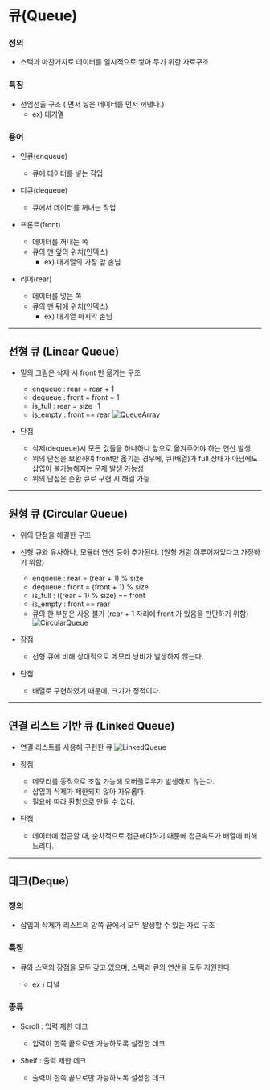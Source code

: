 # 큐(Queue)

### 정의

- 스택과 마찬가지로 데이터를 일시적으로 쌓아 두기 위한 자료구조

### 특징

- 선입선출 구조 ( 먼저 넣은 데이터를 먼저 꺼낸다.)
  - ex) 대기열

### 용어

- 인큐(enqueue) 
  - 큐에 데이터를 넣는 작업
 
- 디큐(dequeue)
  - 큐에서 데이터를 꺼내는 작업

- 프론트(front) 
  - 데이터를 꺼내는 쪽
  - 큐의 맨 앞의 위치(인덱스)
    - ex) 대기열의 가장 앞 손님
 
- 리어(rear)
  - 데이터를 넣는 쪽
  - 큐의 맨 뒤에 위치(인덱스)
    - ex) 대기열 마지막 손님

---

## 선형 큐 (Linear Queue)
  - 밑의 그림은 삭제 시 front 만 옮기는 구조
    - enqueue : rear = rear + 1
    - dequeue : front = front + 1
    - is_full : rear = size -1
    - is_empty : front == rear
![QueueArray](https://user-images.githubusercontent.com/88774925/204083365-1360ffc3-020e-4d35-91d8-ce9616375e72.jpg)

  - 단점
    - 삭제(dequeue)시 모든 값들을 하나하나 앞으로 옮겨주어야 하는 연산 발생
    - 위의 단점을 보완하여 front만 옮기는 경우에, 큐(배열)가 full 상태가 아님에도 삽입이 불가능해지는 문제 발생 가능성
    - 위의 단점은 순환 큐로 구현 시 해결 가능  
    
---

## 원형 큐 (Circular Queue)
  - 위의 단점을 해결한 구조
  - 선형 큐와 유사하나, 모듈러 연산 등이 추가된다. (원형 처럼 이루어져있다고 가정하기 위함)
    - enqueue : rear = (rear + 1) % size
    - dequeue : front = (front + 1) % size 
    - is_full : ((rear + 1) % size) == front
    - is_empty : front == rear
    - 큐의 한 부분은 사용 불가 (rear + 1 자리에 front 가 있음을 판단하기 위함)
![CircularQueue](https://user-images.githubusercontent.com/88774925/204096370-8ca1d47b-f261-4469-8b5d-0ce514da4659.jpg)


  - 장점
    - 선형 큐에 비해 상대적으로 메모리 낭비가 발생하지 않는다.
  
  - 단점
    - 배열로 구현하였기 때문에, 크기가 정적이다.

---

## 연결 리스트 기반 큐 (Linked Queue)
  - 연결 리스트를 사용해 구현한 큐
![LinkedQueue](https://velog.velcdn.com/images/belper6/post/980d5f25-a1c3-4bc1-b4ef-0da4b231ada3/image.png)

  - 장점
    - 메모리를 동적으로 조절 가능해 오버플로우가 발생하지 않는다.
    - 삽입과 삭제가 제한되지 않아 자유롭다.
    - 필요에 따라 환형으로 만들 수 있다.
  
  - 단점
    - 데이터에 접근할 때, 순차적으로 접근해야하기 때문에 접근속도가 배열에 비해 느리다.

---

## 데크(Deque)

### 정의

 - 삽입과 삭제가 리스트의 양쪽 끝에서 모두 발생할 수 있는 자료 구조

### 특징

 - 큐와 스택의 장점을 모두 갖고 있으며, 스택과 큐의 연산을 모두 지원한다.
 
    - ex ) 터널
 
### 종류

 - Scroll : 입력 제한 데크
 
    - 입력이 한쪽 끝으로만 가능하도록 설정한 데크
  
 - Shelf : 출력 제한 데크
 
    - 출력이 한쪽 끝으로만 가능하도록 설정한 데크
